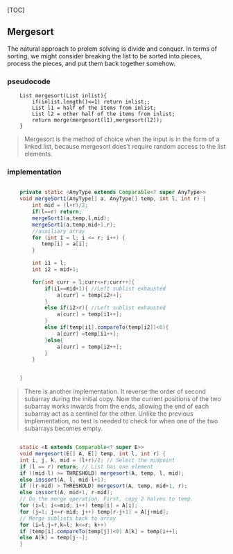 [TOC]
## Mergesort

The natural approach to prolem solving is divide and conquer. In terms of sorting, we might consider breaking the list to be sorted into pieces, process the pieces, and put them back together somehow. 

### pseudocode

```
	List mergesort(List inlist){
		if(inlist.length()<=1) return inlist;;
		List l1 = half of the items from inlist;
		List l2 = other half of the items from inlist;
		return merge(mergesort(l1),mergesort(l2));
	} 

```		

> Mergesort is the method of choice when the input is in the form of a linked list, because mergesort does't require random access to the list elements.

### implementation

```java

    private static <AnyType extends Comparable<? super AnyType>>
    void mergeSort1(AnyType[] a, AnyType[] temp, int l, int r) {
        int mid = (l+r)/2;
        if(l==r) return;
        mergeSort1(a,temp,l,mid);
        mergeSort1(a,temp,mid+1,r);
        //auxiliary array
        for (int i = l; i <= r; i++) {
           temp[i] = a[i];
        }

        int i1 = l;
        int i2 = mid+1;

        for(int curr = l;curr<=r;curr++){
            if(i1==mid+1){ //Left sublist exhausted
                a[curr] = temp[i2++];
            }
            else if(i2>r){ //Left sublist exhausted
                a[curr] = temp[i1++];
            }
            else if(temp[i1].compareTo(temp[i2])<0){
                a[curr] =temp[i1++];
            }else{
                a[curr] = temp[i2++];
            }
        }


    }

```

> There is another implementation. It reverse the order of second subarray during the initial copy. Now the current positions of the two subarray works inwards from the ends, allowing the end of each subarray act as a sentinel for the other. Unlike the previous implementation, no test is needed to check for when one of the two subarrays becomes empty. 

```java

	static <E extends Comparable<? super E>>
	void mergesort(E[] A, E[] temp, int l, int r) {
	int i, j, k, mid = (l+r)/2; // Select the midpoint
	if (l == r) return; // List has one element
	if ((mid-l) >= THRESHOLD) mergesort(A, temp, l, mid);
	else inssort(A, l, mid-l+1);
	if ((r-mid) > THRESHOLD) mergesort(A, temp, mid+1, r);
	else inssort(A, mid+1, r-mid);
	// Do the merge operation. First, copy 2 halves to temp.
	for (i=l; i<=mid; i++) temp[i] = A[i];
	for (j=1; j<=r-mid; j++) temp[r-j+1] = A[j+mid];
	// Merge sublists back to array
	for (i=l,j=r,k=l; k<=r; k++)
	if (temp[i].compareTo(temp[j])<0) A[k] = temp[i++];
	else A[k] = temp[j--];
	}

```

